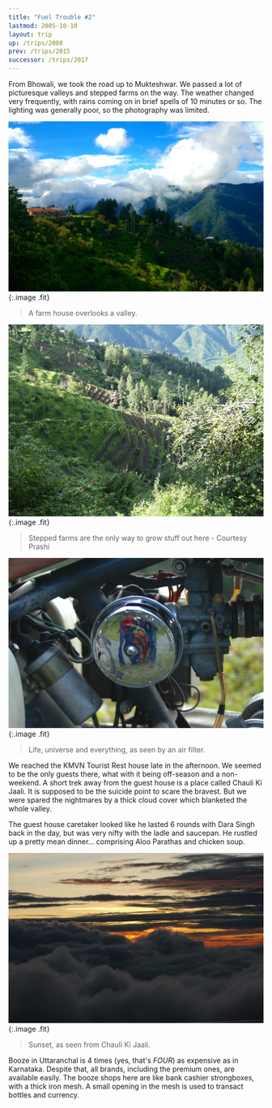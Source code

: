 ```yaml
---
title: "Fuel Trouble #2"
lastmod: 2005-10-10
layout: trip
up: /trips/2008
prev: /trips/2015
successor: /trips/2017
---
```


From Bhowali, we took the road up to Mukteshwar. We passed a             lot of picturesque valleys and stepped farms on the way. The             weather changed very frequently, with rains coming on in brief             spells of 10 minutes or so. The lighting was generally poor, so             the photography was limited.

![DSC_0048.JPG](/images/photos/DSC_0048.JPG 'DSC_0048.JPG'){:.image .fit}

>  A farm house overlooks a valley. 

![P1010021.JPG](/images/photos/P1010021.JPG 'P1010021.JPG'){:.image .fit}

>  Stepped farms are the only way to grow stuff out             here - Courtesy Prashi 

![DSC_0051.JPG](/images/photos/DSC_0051.JPG 'DSC_0051.JPG'){:.image .fit}

>  Life, universe and everything, as seen by an air             filter. 

We reached the KMVN Tourist Rest house late in the afternoon.             We seemed to be the only guests there, what with it being             off-season and a non-weekend. A short trek away from the guest             house is a place called Chauli Ki Jaali. It is supposed to be             the suicide point to scare the bravest. But we were spared the             nightmares by a thick cloud cover which blanketed the whole             valley.

The guest house caretaker looked like he lasted 6 rounds with             Dara Singh back in the day, but was very nifty with the ladle             and saucepan. He rustled up a pretty mean dinner... comprising             Aloo Parathas and chicken soup.

![DSC_0054.JPG](/images/photos/DSC_0054.JPG 'DSC_0054.JPG'){:.image .fit}

>  Sunset, as seen from Chauli Ki Jaali. 

Booze in Uttaranchal is 4 times (yes, that's _FOUR_) as             expensive as in Karnataka. Despite that, all brands, including             the premium ones, are available easily. The booze shops here are             like bank cashier strongboxes, with a thick iron mesh. A small             opening in the mesh is used to transact bottles and currency.



